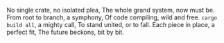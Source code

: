 No single crate, no isolated plea,
The whole grand system, now must be.
From root to branch, a symphony,
Of code compiling, wild and free.
`cargo build all`, a mighty call,
To stand united, or to fall.
Each piece in place, a perfect fit,
The future beckons, bit by bit.
